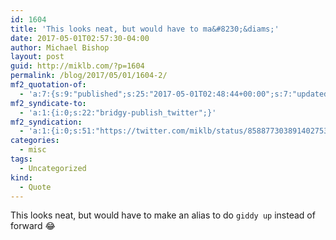 ```yaml
---
id: 1604
title: 'This looks neat, but would have to ma&#8230;&diams;'
date: 2017-05-01T02:57:30-04:00
author: Michael Bishop
layout: post
guid: http://miklb.com/?p=1604
permalink: /blog/2017/05/01/1604-2/
mf2_quotation-of:
  - 'a:7:{s:9:"published";s:25:"2017-05-01T02:48:44+00:00";s:7:"updated";s:25:"2017-05-01T02:48:44+00:00";s:7:"summary";s:144:"I made giddy, a git CLI that improves revision history traversal and helps you deal with common git issues!https://github.com/captainsafia/giddy";s:8:"category";a:1:{i:0;s:0:"";}s:11:"publication";s:7:"Twitter";s:6:"author";a:3:{s:4:"name";s:13:"Safia Abdalla";s:3:"url";s:32:"https://twitter.com/captainsafia";s:5:"photo";s:75:"https://pbs.twimg.com/profile_images/857928781687902209/hHtfDp8O_bigger.jpg";}s:3:"url";s:58:"https://twitter.com/captainsafia/status/858875806533156868";}'
mf2_syndicate-to:
  - 'a:1:{i:0;s:22:"bridgy-publish_twitter";}'
mf2_syndication:
  - 'a:1:{i:0;s:51:"https://twitter.com/miklb/status/858877303891402753";}'
categories:
  - misc
tags:
  - Uncategorized
kind:
  - Quote
---
```

This looks neat, but would have to make an alias to do `giddy up` instead of forward 😂